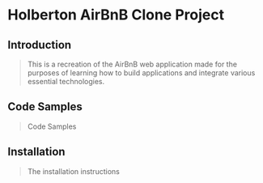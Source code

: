 # Holberton AirBnB Clone Project

## Introduction

> This is a recreation of the AirBnB web application made for the purposes of learning how to build applications and integrate various essential technologies.

## Code Samples

> Code Samples

## Installation

> The installation instructions

